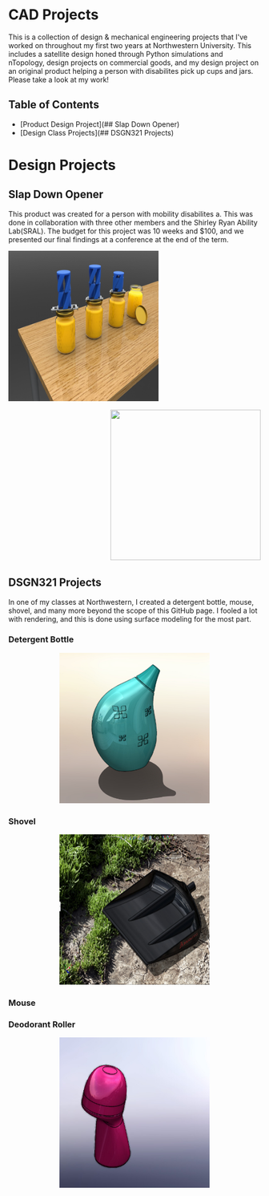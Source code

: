 # CAD Projects

This is a collection of design & mechanical engineering projects that I've worked on throughout my first two years at Northwestern University. This includes a satellite design honed through Python simulations and nTopology, design projects on commercial goods, and my design project on an original product helping a person with disabilites pick up cups and jars. Please take a look at my work!

## Table of Contents

- [Product Design Project](## Slap Down Opener)
- [Design Class Projects](## DSGN321 Projects)


# Design Projects

## Slap Down Opener

This product was created for a person with mobility disabilites a. This was done in collaboration with three other members and the Shirley Ryan Ability Lab(SRAL). The budget for this project was 10 weeks and $100, and we presented our final findings at a conference at the end of the term. 



<p align="left">
  <img src="https://github.com/oscardepp/CADProjects/blob/main/images/HighResTable%20Render.JPG"  width="300" height="300" / >
</p>

<p align="right">
  <img src="https://github.com/oscardepp/CADProjects/blob/main/images/6.JPG"  width="300" height="300" / >
</p>

## DSGN321 Projects

In one of my classes at Northwestern, I created a detergent bottle, mouse, shovel, and many more beyond the scope of this GitHub page. I fooled a lot with rendering, and this is done using surface modeling for the most part. 

### Detergent Bottle

<p align="center">
  <img src= "https://github.com/oscardepp/CADProjects/blob/main/images/detbottle.png"  width="300" height="300" / >
</p>

### Shovel

<p align="center">
  <img src="https://github.com/oscardepp/CADProjects/blob/main/images/shovel.png"  width="300" height="300" / >
</p>

### Mouse

### Deodorant Roller

<p align="center">
  <img src="https://github.com/oscardepp/CADProjects/blob/main/images/deoroller.png"  width="300" height="300" / >
</p>
